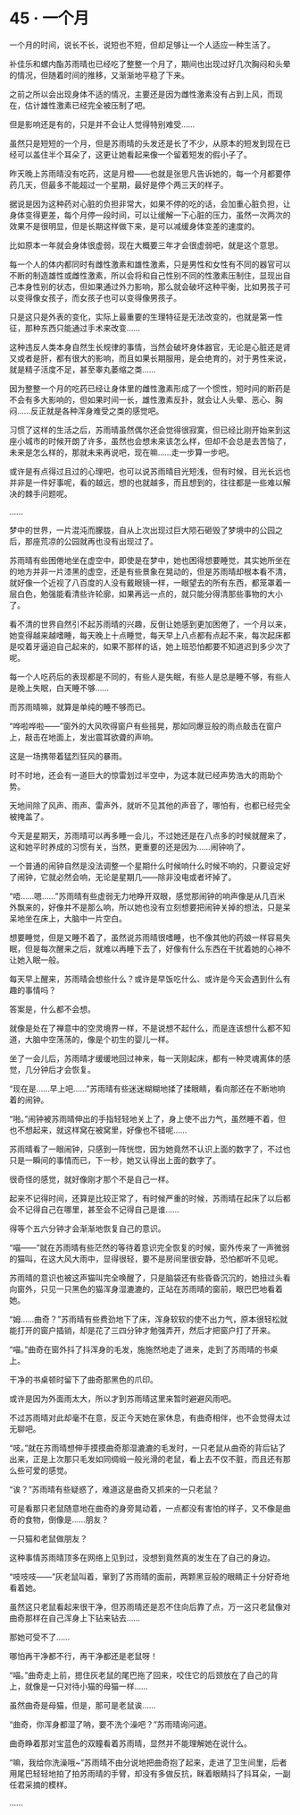 <link rel="stylesheet" href="../styles/text.css"/>
<h1>45 · 一个月</h1>

一个月的时间，说长不长，说短也不短，但却足够让一个人适应一种生活了。

补佳乐和螺内酯苏雨晴也已经吃了整整一个月了，期间也出现过好几次胸闷和头晕的情况，但随着时间的推移，又渐渐地平稳了下来。

之前之所以会出现身体不适的情况，主要还是因为雌性激素没有占到上风，而现在，估计雄性激素已经完全被压制了吧。

但是影响还是有的，只是并不会让人觉得特别难受……

虽然只是短短的一个月，但是苏雨晴的头发还是长了不少，从原本的短发到现在已经可以盖住半个耳朵了，这更让她看起来像一个留着短发的假小子了。

昨天晚上苏雨晴没有吃药，这是月橙——也就是张思凡告诉她的，每一个月都要停药几天，但最多不能超过一个星期，最好是停个两三天的样子。

据说是因为这种药对心脏的负担非常大，如果不停的吃的话，会加重心脏负担，让身体变得更差，每个月停一段时间，可以让缓解一下心脏的压力，虽然一次两次的效果不是很明显，但是长期这样做下来，是可以减缓身体变差的速度的。

比如原本一年就会身体很虚弱，现在大概要三年才会很虚弱吧，就是这个意思。

每一个人的体内都同时有雌性激素和雄性激素，只是男性和女性有不同的器官可以不断的制造雄性或雌性激素，所以会将和自己性别不同的性激素压制住，显现出自己本身性别的状态，但如果通过外力影响，那么就会破坏这种平衡，比如男孩子可以变得像女孩子，而女孩子也可以变得像男孩子。

只是这只是外表的变化，实际上最重要的生理特征是无法改变的，也就是第一性征，那种东西只能通过手术来改变……

这种违反人类本身自然生长规律的事情，当然会破坏身体器官，无论是心脏还是肾又或者是肝，都有很大的影响，而且如果长期服用，是会绝育的，对于男性来说，就是精子活度不足，甚至睾丸萎缩之类……

因为整整一个月的吃药已经让身体里的雌性激素形成了一个惯性，短时间的断药是不会有多大影响的，但如果时间一长，雄性激素反扑，就会让人头晕、恶心、胸闷……反正就是各种浑身难受之类的感觉吧。

习惯了这样的生活之后，苏雨晴虽然偶尔还会觉得很寂寞，但已经比刚开始来到这座小城市的时候开朗了许多，虽然也会想未来该怎么样，但却不会总是去苦恼了，未来是怎么样的，那就未来再说吧，现在嘛……走一步算一步吧。

或许是有点得过且过的心理吧，也可以说苏雨晴目光短浅，但有时候，目光长远也并非是一件好事呢，看的越远，想的也就越多，而且想到的，往往都是一些难以解决的棘手问题呢。

……

梦中的世界，一片混沌而朦胧，自从上次出现过巨大陨石砸毁了梦境中的公园之后，那座荒凉的公园就再也没有出现过了。

苏雨晴有些困倦地坐在虚空中，即使是在梦中，她也困得想要睡觉，其实她所坐在的地方并非一片漆黑的虚空，还是有些景象在晃动的，但是苏雨晴却根本看不清，就好像一个近视了八百度的人没有戴眼镜一样，一眼望去的所有东西，都笼罩着一层白色，勉强能看清些许轮廓，如果再远一点的，就只能分得清那些事物的大小了。

看不清的世界自然引不起苏雨晴的兴趣，反倒让她感到更加困倦了，一个月以来，她变得越来越嗜睡，每天晚上十点睡觉，每天早上八点都有点起不来，每次起床都是咬着牙逼迫自己起来的，如果不那样的话，她上班恐怕都要不知道迟到多少次了呢。

每一个人吃药后的表现都是不同的，有些人是失眠，有些人是总是睡不够，有些人是晚上失眠，白天睡不够……

而苏雨晴嘛，就算是单纯的睡不够而已。

“哗啦哗啦——”窗外的大风吹得窗户有些摇晃，那如同爆豆般的雨点敲击在窗户上，敲击在地面上，发出震耳欲聋的声响。

这是一场携带着猛烈狂风的暴雨。

时不时地，还会有一道巨大的惊雷划过半空中，为这本就已经声势浩大的雨助个势。

天地间除了风声、雨声、雷声外，就听不见其他的声音了，哪怕有，也都已经完全被掩盖了。

今天是星期天，苏雨晴可以再多睡一会儿，不过她还是在八点多的时候就醒来了，这和她平时养成的习惯有关，当然，更重要的还是因为……闹钟响了。

一个普通的闹钟自然是没法调整一个星期什么时候响什么时候不响的，只要设定好了闹钟，它就必然会响，无论是星期几——除非没电或者坏掉了。

“唔……嗯……”苏雨晴有些虚弱无力地睁开双眼，感觉那闹钟的响声像是从几百米外飘来的，好像并不是那么响，所以她也没有立刻想要把闹钟关掉的想法，只是呆呆地坐在床上，大脑中一片空白。

想要睡觉，但是又睡不着了，虽然说苏雨晴很嗜睡，也不像其他的药娘一样容易失眠，但是每次醒来之后，就难以再睡下去了，好像有什么东西在干扰着她的心神不让她入眠一般。

每天早上醒来，苏雨晴会想些什么？或许是早饭吃什么、或许是今天会遇到什么有趣的事情吗？

答案是，什么都不会想。

就像是处在了禅意中的空灵境界一样，不是说想不起什么，而是连该想什么都不知道，大脑中空荡荡的，像是个初生的婴儿一样。

坐了一会儿后，苏雨晴才缓缓地回过神来，每一天刚起床，都有一种灵魂离体的感觉，几分钟后才会恢复。

“现在是……早上吧……”苏雨晴有些迷迷糊糊地揉了揉眼睛，看向那还在不断地响着的闹钟。

“啪。”闹钟被苏雨晴伸出的手指轻轻地关上了，身上使不出力气，虽然睡不着，但也不想起来，就这样窝在被窝里，好像也不错呢……

苏雨晴看了一眼闹钟，只感到一阵恍惚，因为她竟然不认识上面的数字了，不过也只是一瞬间的事情而已，下一秒，她又认得出上面的数字了。

很奇怪的感觉，就好像刚才那个不是自己一样。

起来不记得时间，还算是比较正常了，有时候严重的时候，苏雨晴在起床了以后都会不记得自己在哪里，甚至会不记得自己是谁……

得等个五六分钟才会渐渐地恢复自己的意识。

“喵——”就在苏雨晴有些茫然的等待着意识完全恢复的时候，窗外传来了一声微弱的猫叫，在这大风大雨中，显得很轻，要不是房间里很安静，恐怕都听不见呢。

苏雨晴的意识也被这声猫叫完全唤醒了，只是脑袋还有些昏昏沉沉的，她扭过头看向窗外，只见一只黑色的猫浑身湿漉漉的，正站在苏雨晴的窗前，眼巴巴地看着她。

“姆……曲奇？”苏雨晴有些费劲地下了床，浑身软软的使不出力气，原本很轻松就能打开的窗户插销，却是花了三四分钟才勉强弄开，然后才把窗户打了开来。

“喵。”曲奇在窗外抖了抖浑身的毛发，施施然地走了进来，走到了苏雨晴的书桌上。

干净的书桌顿时留下了曲奇那黑色的爪印。

或许是因为外面雨太大，所以才到苏雨晴这里来暂时避避风雨吧。

不过苏雨晴对此却毫不在意，反正今天她在家休息，有曲奇相伴，也不会觉得太过无聊吧。

“吱。”就在苏雨晴想伸手摸摸曲奇那湿漉漉的毛发时，一只老鼠从曲奇的背后钻了出来，正是上次那只毛发如同绸缎一般光滑的老鼠，看上去不仅不脏，而且还有那么些可爱的感觉。

“诶？”苏雨晴有些疑惑了，难道这是曲奇又抓来的一只老鼠？

可是看那只老鼠随意地在曲奇的身旁晃动着，一点都没有害怕的样子，又不像是曲奇的食物，倒像是……朋友？

一只猫和老鼠做朋友？

这种事情苏雨晴顶多在网络上见到过，没想到竟然真的发生在了自己的身边。

“吱吱吱——”灰老鼠叫着，窜到了苏雨晴的面前，两颗黑豆般的眼睛正十分好奇地看着她。

虽然这只老鼠看起来很干净，但苏雨晴还是忍不住向后靠了点，万一这只老鼠像对曲奇那样在自己浑身上下钻来钻去……

那她可受不了……

哪怕再干净都不行，再干净都还是老鼠呀！

“喵。”曲奇走上前，摁住灰老鼠的尾巴拖了回来，咬住它的后颈放在了自己的背上，就像是一只对待小猫的母猫一样……

虽然曲奇是母猫，但是，那可是老鼠诶……

“曲奇，你浑身都湿了呐，要不洗个澡吧？”苏雨晴询问道。

曲奇睁着那对宝蓝色的双瞳看着苏雨晴，显然并不能理解她在说什么。

“嘛，我给你洗澡哦\~”苏雨晴不由分说地把曲奇抱了起来，走进了卫生间里，后者用尾巴轻轻地拍了拍苏雨晴的手臂，却没有多做反抗，眯着眼睛抖了抖耳朵，一副任君采摘的模样。

……
